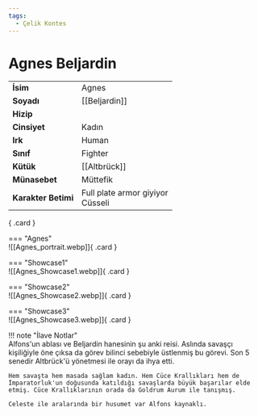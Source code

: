 ```yaml
---
tags:
  - Çelik Kontes
---  
```

# Agnes Beljardin  
  
<div class="grid" markdown>  
  
|  |  |  
|---|---|  
| **İsim** | Agnes |  
| **Soyadı** | [[Beljardin]] |  
| **Hizip** |  |  
| **Cinsiyet** | Kadın |  
| **Irk** | Human |  
| **Sınıf** | Fighter |  
| **Kütük** | [[Altbrück]] |  
| **Münasebet** | Müttefik |  
| **Karakter Betimi** | Full plate armor giyiyor<br>Cüsseli |  
  
{ .card }  
  
=== "Agnes"  
	![[Agnes_portrait.webp]]{ .card }  
  
=== "Showcase1"  
	![[Agnes_Showcase1.webp]]{ .card }  
  
=== "Showcase2"  
	![[Agnes_Showcase2.webp]]{ .card }  
  
=== "Showcase3"  
	![[Agnes_Showcase3.webp]]{ .card }  
  
</div>  
  
!!! note "İlave Notlar"  
	Alfons'un ablası ve Beljardin hanesinin şu anki reisi. Aslında savaşçı kişiliğiyle öne çıksa da görev bilinci sebebiyle üstlenmiş bu görevi. Son 5 senedir Altbrück'ü yönetmesi ile orayı da ihya etti.  
	  
	Hem savaşta hem masada sağlam kadın. Hem Cüce Krallıkları hem de İmparatorluk'un doğusunda katıldığı savaşlarda büyük başarılar elde etmiş. Cüce Krallıklarının orada da Goldrum Aurum ile tanışmış.  
	  
	Celeste ile aralarında bir husumet var Alfons kaynaklı.   
